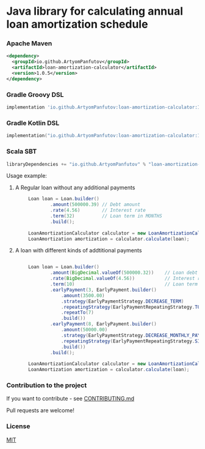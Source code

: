 # Java library for calculating annual loan amortization schedule


### Apache Maven
```xml
<dependency>
  <groupId>io.github.ArtyomPanfutov</groupId>
  <artifactId>loan-amortization-calculator</artifactId>
  <version>1.0.5</version>
</dependency>
```

### Gradle Groovy DSL
```Groovy
implementation 'io.github.ArtyomPanfutov:loan-amortization-calculator:1.0.5'
```

### Gradle Kotlin DSL
```Kotlin
implementation("io.github.ArtyomPanfutov:loan-amortization-calculator:1.0.5")
```

### Scala SBT
```Scala
libraryDependencies += "io.github.ArtyomPanfutov" % "loan-amortization-calculator" % "1.0.5"
```

Usage example:

1. A Regular loan without any additional payments
```java
        Loan loan = Loan.builder()
                .amount(500000.39) // Debt amount
                .rate(4.56)        // Interest rate
                .term(32)          // Loan term in MONTHS
                .build();
                
        LoanAmortizationCalculator calculator = new LoanAmortizationCalculatorImpl();
        LoanAmortization amortization = calculator.calculate(loan);

```
2. A loan with different kinds of addtitional payments 
```java

        Loan loan = Loan.builder()
                .amount(BigDecimal.valueOf(500000.32))    // Loan debt
                .rate(BigDecimal.valueOf(4.56))           // Interest rate
                .term(10)                                 // Loan term in MONTHS
                .earlyPayment(3, EarlyPayment.builder()
                    .amount(3500.00)
                    .strategy(EarlyPaymentStrategy.DECREASE_TERM)
                    .repeatingStrategy(EarlyPaymentRepeatingStrategy.TO_CERTAIN_MONTH)  
                    .repeatTo(7)
                    .build())
                .earlyPayment(8, EarlyPayment.builder()
                    .amount(50000.00)
                    .strategy(EarlyPaymentStrategy.DECREASE_MONTHLY_PAYMENT)
                    .repeatingStrategy(EarlyPaymentRepeatingStrategy.SINGLE)
                    .build())
                .build();
                
        LoanAmortizationCalculator calculator = new LoanAmortizationCalculatorImpl();
        LoanAmortization amortization = calculator.calculate(loan);

```

### Contribution to the project
If you want to contribute - see [CONTRIBUTING.md](CONTRIBUTING.md)

Pull requests are welcome! 

### License
[MIT](LICENSE)
